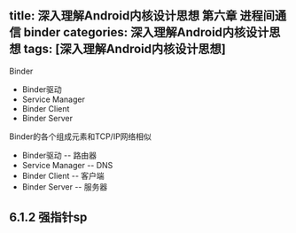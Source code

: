 title: 深入理解Android内核设计思想 第六章 进程间通信 binder
categories: 深入理解Android内核设计思想
tags: [深入理解Android内核设计思想]
---
Binder
- Binder驱动
- Service Manager
- Binder Client
- Binder Server

Binder的各个组成元素和TCP/IP网络相似
- Binder驱动  -- 路由器
- Service Manager -- DNS
- Binder Client -- 客户端
- Binder Server -- 服务器

## 6.1.2 强指针sp

